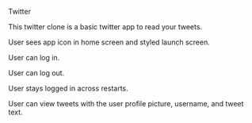 Twitter

This twitter clone is a basic twitter app to read your tweets.


User sees app icon in home screen and styled launch screen.

User can log in. 

User can log out. 

User stays logged in across restarts. 

User can view tweets with the user profile picture, username, and tweet text. 
